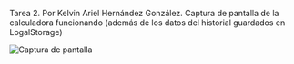 Tarea 2. Por Kelvin Ariel Hernández González. Captura de pantalla de la calculadora funcionando (además de los datos del historial guardados en LogalStorage)

![Captura de pantalla](https://github.com/DestroboK/Tarea1PW.Kelvin/blob/master/CalculadoraFuncionando.PNG)
